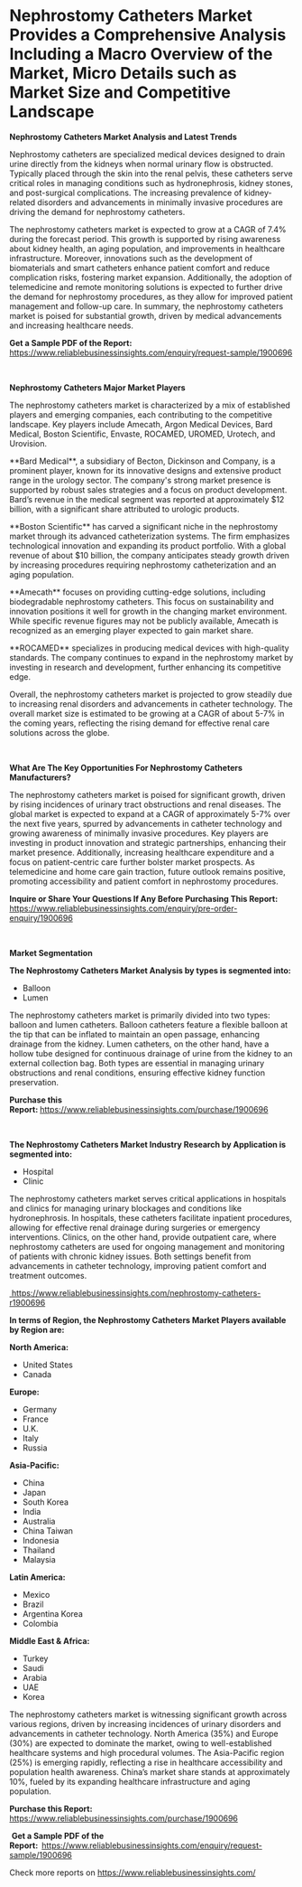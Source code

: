 <p><h1>Nephrostomy Catheters Market Provides a Comprehensive Analysis Including a Macro Overview of the Market, Micro Details such as Market Size and Competitive Landscape</h1></p><p><strong>Nephrostomy Catheters Market Analysis and Latest Trends</strong></p>
<p><p>Nephrostomy catheters are specialized medical devices designed to drain urine directly from the kidneys when normal urinary flow is obstructed. Typically placed through the skin into the renal pelvis, these catheters serve critical roles in managing conditions such as hydronephrosis, kidney stones, and post-surgical complications. The increasing prevalence of kidney-related disorders and advancements in minimally invasive procedures are driving the demand for nephrostomy catheters.</p><p>The nephrostomy catheters market is expected to grow at a CAGR of 7.4% during the forecast period. This growth is supported by rising awareness about kidney health, an aging population, and improvements in healthcare infrastructure. Moreover, innovations such as the development of biomaterials and smart catheters enhance patient comfort and reduce complication risks, fostering market expansion. Additionally, the adoption of telemedicine and remote monitoring solutions is expected to further drive the demand for nephrostomy procedures, as they allow for improved patient management and follow-up care. In summary, the nephrostomy catheters market is poised for substantial growth, driven by medical advancements and increasing healthcare needs.</p></p>
<p><strong>Get a Sample PDF of the Report:&nbsp;</strong> <a href="https://www.reliablebusinessinsights.com/enquiry/request-sample/1900696?utm_campaign=2242&utm_medium=2&utm_source=Github&utm_content=ia&utm_term=04032025&utm_id=nephrostomy-catheters">https://www.reliablebusinessinsights.com/enquiry/request-sample/1900696</a></p>
<p>&nbsp;</p>
<p><strong>Nephrostomy Catheters Major Market Players</strong></p>
<p><p>The nephrostomy catheters market is characterized by a mix of established players and emerging companies, each contributing to the competitive landscape. Key players include Amecath, Argon Medical Devices, Bard Medical, Boston Scientific, Envaste, ROCAMED, UROMED, Urotech, and Urovision.</p><p>**Bard Medical**, a subsidiary of Becton, Dickinson and Company, is a prominent player, known for its innovative designs and extensive product range in the urology sector. The company's strong market presence is supported by robust sales strategies and a focus on product development. Bard’s revenue in the medical segment was reported at approximately $12 billion, with a significant share attributed to urologic products.</p><p>**Boston Scientific** has carved a significant niche in the nephrostomy market through its advanced catheterization systems. The firm emphasizes technological innovation and expanding its product portfolio. With a global revenue of about $10 billion, the company anticipates steady growth driven by increasing procedures requiring nephrostomy catheterization and an aging population.</p><p>**Amecath** focuses on providing cutting-edge solutions, including biodegradable nephrostomy catheters. This focus on sustainability and innovation positions it well for growth in the changing market environment. While specific revenue figures may not be publicly available, Amecath is recognized as an emerging player expected to gain market share.</p><p>**ROCAMED** specializes in producing medical devices with high-quality standards. The company continues to expand in the nephrostomy market by investing in research and development, further enhancing its competitive edge. </p><p>Overall, the nephrostomy catheters market is projected to grow steadily due to increasing renal disorders and advancements in catheter technology. The overall market size is estimated to be growing at a CAGR of about 5-7% in the coming years, reflecting the rising demand for effective renal care solutions across the globe.</p></p>
<p>&nbsp;</p>
<p><strong>What Are The Key Opportunities For Nephrostomy Catheters Manufacturers?</strong></p>
<p><p>The nephrostomy catheters market is poised for significant growth, driven by rising incidences of urinary tract obstructions and renal diseases. The global market is expected to expand at a CAGR of approximately 5-7% over the next five years, spurred by advancements in catheter technology and growing awareness of minimally invasive procedures. Key players are investing in product innovation and strategic partnerships, enhancing their market presence. Additionally, increasing healthcare expenditure and a focus on patient-centric care further bolster market prospects. As telemedicine and home care gain traction, future outlook remains positive, promoting accessibility and patient comfort in nephrostomy procedures.</p></p>
<p><strong>Inquire or Share Your Questions If Any Before Purchasing This Report:</strong> <a href="https://www.reliablebusinessinsights.com/enquiry/pre-order-enquiry/1900696?utm_campaign=2242&utm_medium=2&utm_source=Github&utm_content=ia&utm_term=04032025&utm_id=nephrostomy-catheters">https://www.reliablebusinessinsights.com/enquiry/pre-order-enquiry/1900696</a></p>
<p>&nbsp;</p>
<p><strong>Market Segmentation</strong></p>
<p><strong>The Nephrostomy Catheters Market Analysis by types is segmented into:</strong></p>
<p><ul><li>Balloon</li><li>Lumen</li></ul></p>
<p><p>The nephrostomy catheters market is primarily divided into two types: balloon and lumen catheters. Balloon catheters feature a flexible balloon at the tip that can be inflated to maintain an open passage, enhancing drainage from the kidney. Lumen catheters, on the other hand, have a hollow tube designed for continuous drainage of urine from the kidney to an external collection bag. Both types are essential in managing urinary obstructions and renal conditions, ensuring effective kidney function preservation.</p></p>
<p><strong>Purchase this Report:&nbsp;</strong><a href="https://www.reliablebusinessinsights.com/purchase/1900696?utm_campaign=2242&utm_medium=2&utm_source=Github&utm_content=ia&utm_term=04032025&utm_id=nephrostomy-catheters">https://www.reliablebusinessinsights.com/purchase/1900696</a></p>
<p>&nbsp;</p>
<p><strong>The Nephrostomy Catheters Market Industry Research by Application is segmented into:</strong></p>
<p><ul><li>Hospital</li><li>Clinic</li></ul></p>
<p><p>The nephrostomy catheters market serves critical applications in hospitals and clinics for managing urinary blockages and conditions like hydronephrosis. In hospitals, these catheters facilitate inpatient procedures, allowing for effective renal drainage during surgeries or emergency interventions. Clinics, on the other hand, provide outpatient care, where nephrostomy catheters are used for ongoing management and monitoring of patients with chronic kidney issues. Both settings benefit from advancements in catheter technology, improving patient comfort and treatment outcomes.</p></p>
<p><a href="https://www.reliablebusinessinsights.com/nephrostomy-catheters-r1900696?utm_campaign=2242&utm_medium=2&utm_source=Github&utm_content=ia&utm_term=04032025&utm_id=nephrostomy-catheters">&nbsp;https://www.reliablebusinessinsights.com/nephrostomy-catheters-r1900696</a></p>
<p><strong>In terms of Region, the Nephrostomy Catheters Market Players available by Region are:</strong></p>
<p>
    <p> <strong> North America: </strong>
        <ul>
            <li>United States</li>
            <li>Canada</li>
        </ul>
        </p> 
    <p> <strong> Europe: </strong>
        <ul>
            <li>Germany</li>
            <li>France</li>
            <li>U.K.</li>
            <li>Italy</li>
            <li>Russia</li>
        </ul>
        </p> 
    <p> <strong> Asia-Pacific: </strong>
        <ul>
            <li>China</li>
            <li>Japan</li>
            <li>South Korea</li>
            <li>India</li>
            <li>Australia</li>
            <li>China Taiwan</li>
            <li>Indonesia</li>
            <li>Thailand</li>
            <li>Malaysia</li>
        </ul>
        </p> 
    <p> <strong> Latin America: </strong>
        <ul>
            <li>Mexico</li>
            <li>Brazil</li>
            <li>Argentina Korea</li>
            <li>Colombia</li>
        </ul>
        </p> 
    <p> <strong> Middle East & Africa: </strong>
        <ul>
            <li>Turkey</li>
            <li>Saudi</li>
            <li>Arabia</li>
            <li>UAE</li>
            <li>Korea</li>
        </ul>
    </p>
    </p>
<p><p>The nephrostomy catheters market is witnessing significant growth across various regions, driven by increasing incidences of urinary disorders and advancements in catheter technology. North America (35%) and Europe (30%) are expected to dominate the market, owing to well-established healthcare systems and high procedural volumes. The Asia-Pacific region (25%) is emerging rapidly, reflecting a rise in healthcare accessibility and population health awareness. China’s market share stands at approximately 10%, fueled by its expanding healthcare infrastructure and aging population.</p></p>
<p><strong>Purchase this Report: </strong><a href="https://www.reliablebusinessinsights.com/purchase/1900696?utm_campaign=2242&utm_medium=2&utm_source=Github&utm_content=ia&utm_term=04032025&utm_id=nephrostomy-catheters">https://www.reliablebusinessinsights.com/purchase/1900696</a></p>
<p>&nbsp;<strong>Get a Sample PDF of the Report:&nbsp;&nbsp;</strong><a href="https://www.reliablebusinessinsights.com/enquiry/request-sample/1900696?utm_campaign=2242&utm_medium=2&utm_source=Github&utm_content=ia&utm_term=04032025&utm_id=nephrostomy-catheters">https://www.reliablebusinessinsights.com/enquiry/request-sample/1900696</a></p>
<p><strong></strong></p>
<p>Check more reports on <a href="https://www.reliablebusinessinsights.com/?utm_campaign=2242&utm_medium=2&utm_source=Github&utm_content=ia&utm_term=04032025&utm_id=nephrostomy-catheters">https://www.reliablebusinessinsights.com/</a></p>